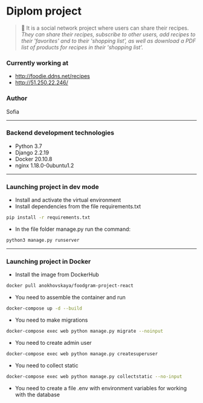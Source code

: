 # Diplom project
> :ramen: It is a social network project where users can share their recipes. 
> *They can share their recipes, subscribe to other users, add recipes to their 'favorites' and to their 'shopping list', as well as download a PDF list of products for recipes in their 'shopping list'.*
### Currently working at
- http://foodie.ddns.net/recipes
- http://51.250.22.246/
### Author
Sofia
____
### Backend development technologies
- Python 3.7
- Django 2.2.19
- Docker 20.10.8
- nginx 1.18.0-0ubuntu1.2
____
### Launching project in dev mode
- Install and activate the virtual environment
- Install dependencies from the file requirements.txt
```bash
pip install -r requirements.txt
``` 
- In the file folder manage.py run the command:
```bash
python3 manage.py runserver
```
____
### Launching project in Docker
- Install the image from DockerHub
```bash
docker pull anokhovskaya/foodgram-project-react
``` 
- You need to assemble the container and run
```bash
docker-compose up -d --build
``` 
- You need to make migrations
```bash
docker-compose exec web python manage.py migrate --noinput
```
- You need to create admin user
```bash
docker-compose exec web python manage.py createsuperuser
```
- You need to collect static
```bash
docker-compose exec web python manage.py collectstatic --no-input
```
- You need to create a file .env with environment variables for working with the database


